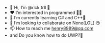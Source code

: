 - 👋 Hi, I’m @rick trll 🧒
- ❤️ I’m interested in programmed 👨‍💻
- 🌱 I’m currently learning C# and C++📎
- 💞️ I’m looking to collaborate on None(LOL) 😏
- 📫 How to reach me henry8989@qq.com
- and Do you know how to do UWP?🤨

<!---
rick-trll/rick-trll is a ✨ special ✨ repository because its `README.md` (this file) appears on your GitHub profile.
You can click the Preview link to take a look at your changes.
--->
